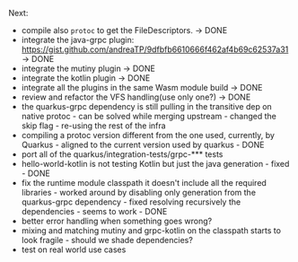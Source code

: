 Next:

- compile also `protoc` to get the FileDescriptors. -> DONE
- integrate the java-grpc plugin: https://gist.github.com/andreaTP/9dfbfb6610666f462af4b69c62537a31 -> DONE
- integrate the mutiny plugin -> DONE
- integrate the kotlin plugin -> DONE
- integrate all the plugins in the same Wasm module build -> DONE
- review and refactor the VFS handling(use only one?) -> DONE
- the quarkus-grpc dependency is still pulling in the transitive dep on native protoc - can be solved while merging upstream - changed the skip flag - re-using the rest of the infra
- compiling a protoc version different from the one used, currently, by Quarkus - aligned to the current version used by quarkus - DONE
- port all of the quarkus/integration-tests/grpc-*** tests
- hello-world-kotlin is not testing Kotlin but just the java generation - fixed - DONE
- fix the runtime module classpath it doesn't include all the required libraries - worked around by disabling only generation from the quarkus-grpc dependency - fixed resolving recursively the dependencies - seems to work - DONE
- better error handling when something goes wrong?
- mixing and matching mutiny and grpc-kotlin on the classpath starts to look fragile - should we shade dependencies?
- test on real world use cases
